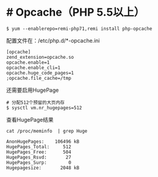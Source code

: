 # # Opcache（PHP 5.5以上）
```
$ yum --enablerepo=remi-php71,remi install php-opcache
```

配置文件在：/etc/php.d/*-opcache.ini
```
[opcache]
zend_extension=opcache.so
opcache.enable=1
opcache.enable_cli=1
opcache.huge_code_pages=1
;opcache.file_cache=/tmp
```

还需要启用HugePage
```
# 分配512个预留的大页内存
$ sysctl vm.nr_hugepages=512
```

查看HugePage结果
```
cat /proc/meminfo  | grep Huge
```
```
AnonHugePages:    106496 kB
HugePages_Total:     512
HugePages_Free:      504
HugePages_Rsvd:       27
HugePages_Surp:        0
Hugepagesize:       2048 kB
```


